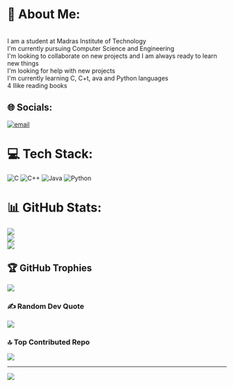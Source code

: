 
# 💫 About Me:
<br>I am a student at Madras Institute of Technology<br>I'm currently pursuing Computer Science and Engineering<br> I'm looking to collaborate on new projects and I am always ready to learn new things<br>I'm looking for help with new projects<br>I'm currently learning C, C+t, ava and Python languages<br>4 Ilike reading books


## 🌐 Socials:
[![email](https://img.shields.io/badge/Email-D14836?logo=gmail&logoColor=white)](mailto:gogulsparks1124@gmail.com) 

# 💻 Tech Stack:
![C](https://img.shields.io/badge/c-%2300599C.svg?style=for-the-badge&logo=c&logoColor=white) ![C++](https://img.shields.io/badge/c++-%2300599C.svg?style=for-the-badge&logo=c%2B%2B&logoColor=white) ![Java](https://img.shields.io/badge/java-%23ED8B00.svg?style=for-the-badge&logo=openjdk&logoColor=white) ![Python](https://img.shields.io/badge/python-3670A0?style=for-the-badge&logo=python&logoColor=ffdd54)
# 📊 GitHub Stats:
![](https://github-readme-stats.vercel.app/api?username=GOGUL-MAHADEVAN&theme=calm&hide_border=false&include_all_commits=false&count_private=false)<br/>
![](https://nirzak-streak-stats.vercel.app/?user=GOGUL-MAHADEVAN&theme=calm&hide_border=false)<br/>
![](https://github-readme-stats.vercel.app/api/top-langs/?username=GOGUL-MAHADEVAN&theme=calm&hide_border=false&include_all_commits=false&count_private=false&layout=compact)

## 🏆 GitHub Trophies
![](https://github-profile-trophy.vercel.app/?username=GOGUL-MAHADEVAN&theme=radical&no-frame=false&no-bg=false&margin-w=4)

### ✍️ Random Dev Quote
![](https://quotes-github-readme.vercel.app/api?type=horizontal&theme=radical)

### 🔝 Top Contributed Repo
![](https://github-contributor-stats.vercel.app/api?username=GOGUL-MAHADEVAN&limit=5&theme=synthwave&combine_all_yearly_contributions=true)

---
[![](https://visitcount.itsvg.in/api?id=GOGUL-MAHADEVAN&icon=0&color=4)](https://visitcount.itsvg.in)

<!-- Proudly created with GPRM ( https://gprm.itsvg.in ) -->
